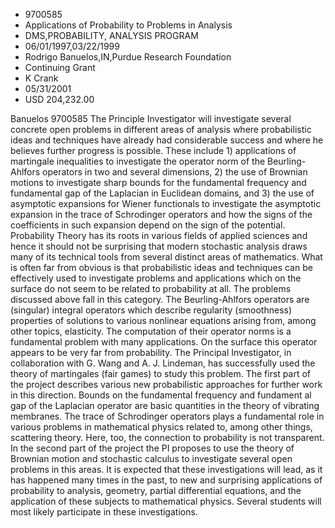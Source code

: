 
* 9700585
* Applications of Probability to Problems in Analysis
* DMS,PROBABILITY, ANALYSIS PROGRAM
* 06/01/1997,03/22/1999
* Rodrigo Banuelos,IN,Purdue Research Foundation
* Continuing Grant
* K Crank
* 05/31/2001
* USD 204,232.00

Banuelos 9700585 The Principle Investigator will investigate several concrete
open problems in different areas of analysis where probabilistic ideas and
techniques have already had considerable success and where he believes further
progress is possible. These include 1) applications of martingale inequalities
to investigate the operator norm of the Beurling- Ahlfors operators in two and
several dimensions, 2) the use of Brownian motions to investigate sharp bounds
for the fundamental frequency and fundamental gap of the Laplacian in Euclidean
domains, and 3) the use of asymptotic expansions for Wiener functionals to
investigate the asymptotic expansion in the trace of Schrodinger operators and
how the signs of the coefficients in such expansion depend on the sign of the
potential. Probability Theory has its roots in various fields of applied
sciences and hence it should not be surprising that modern stochastic analysis
draws many of its technical tools from several distinct areas of mathematics.
What is often far from obvious is that probabilistic ideas and techniques can be
effectively used to investigate problems and applications which on the surface
do not seem to be related to probability at all. The problems discussed above
fall in this category. The Beurling-Ahlfors operators are (singular) integral
operators which describe regularity (smoothness) properties of solutions to
various nonlinear equations arising from, among other topics, elasticity. The
computation of their operator norms is a fundamental problem with many
applications. On the surface this operator appears to be very far from
probability. The Principal Investigator, in collaboration with G. Wang and A. J.
Lindeman, has successfully used the theory of martingales (fair games) to study
this problem. The first part of the project describes various new probabilistic
approaches for further work in this direction. Bounds on the fundamental
frequency and fundament al gap of the Laplacian operator are basic quantities in
the theory of vibrating membranes. The trace of Schrodinger operators plays a
fundamental role in various problems in mathematical physics related to, among
other things, scattering theory. Here, too, the connection to probability is not
transparent. In the second part of the project the PI proposes to use the theory
of Brownian motion and stochastic calculus to investigate several open problems
in this areas. It is expected that these investigations will lead, as it has
happened many times in the past, to new and surprising applications of
probability to analysis, geometry, partial differential equations, and the
application of these subjects to mathematical physics. Several students will
most likely participate in these investigations.
